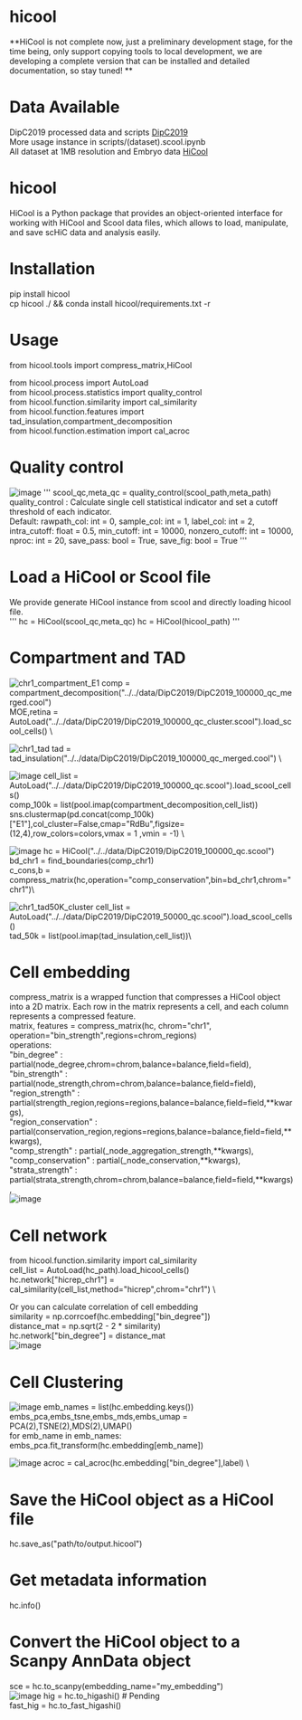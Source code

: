 # hicool
**HiCool is not complete now, just a preliminary development stage, for the time being, only support copying tools to local development, we are developing a complete version that can be installed and detailed documentation, so stay tuned! **

# Data Available
DipC2019 processed data and scripts [DipC2019](https://pan.baidu.com/s/1P1weJG0J1FdpYmGWQvfgCQ?pwd=dipc) \
More usage instance in scripts/(dataset).scool.ipynb \
All dataset at 1MB resolution and Embryo data [HiCool](https://pan.baidu.com/s/147r4oojByKrgVY61Unzr3Q?pwd=hico)
# hicool
HiCool is a Python package that provides an object-oriented interface for working with HiCool and Scool data files, which allows to load, manipulate, and save scHiC data and analysis easily.

# Installation
pip install hicool \
cp hicool ./ && conda install hicool/requirements.txt -r
# Usage
from hicool.tools import compress_matrix,HiCool 

from hicool.process import AutoLoad \
from hicool.process.statistics import quality_control \
from hicool.function.similarity import cal_similarity \
from hicool.function.features import tad_insulation,compartment_decomposition \
from hicool.function.estimation import cal_acroc 

# Quality control
![image](https://user-images.githubusercontent.com/47477490/230857501-c44798f4-0c8f-44bd-83c6-cd904eaed441.png)
'''
scool_qc,meta_qc = quality_control(scool_path,meta_path) \
quality_control : Calculate single cell statistical indicator and set a cutoff threshold of each indicator. \
Default:
    rawpath_col: int = 0,
    sample_col: int = 1,
    label_col: int = 2,
    intra_cutoff: float = 0.5,
    min_cutoff: int = 10000,
    nonzero_cutoff: int = 10000,
    nproc: int = 20,
    save_pass: bool = True,
    save_fig: bool = True
'''

# Load a HiCool or Scool file
We provide generate HiCool instance from scool and directly loading hicool file.\
'''
hc = HiCool(scool_qc,meta_qc)
hc = HiCool(hicool_path)
'''

# Compartment and TAD
![chr1_compartment_E1](https://user-images.githubusercontent.com/47477490/230863478-b08a8caf-45df-4e51-81a9-ab32067e5d4b.png)
comp = compartment_decomposition("../../data/DipC2019/DipC2019_100000_qc_merged.cool") \
MOE,retina = AutoLoad("../../data/DipC2019/DipC2019_100000_qc_cluster.scool").load_scool_cells() \

![chr1_tad](https://user-images.githubusercontent.com/47477490/230863583-806adc5c-c0db-47e1-bad0-9b0facf14d03.png)
tad = tad_insulation("../../data/DipC2019/DipC2019_100000_qc_merged.cool") \

![image](https://user-images.githubusercontent.com/47477490/230865140-926a9be7-e09d-41e8-8cb0-7133aad887d0.png)
cell_list = AutoLoad("../../data/DipC2019/DipC2019_100000_qc.scool").load_scool_cells() \
comp_100k = list(pool.imap(compartment_decomposition,cell_list)) \
sns.clustermap(pd.concat(comp_100k)["E1"],col_cluster=False,cmap="RdBu",figsize=(12,4),row_colors=colors,vmax = 1 ,vmin = -1) \

![image](https://user-images.githubusercontent.com/47477490/230860952-7ab4fd9a-9353-4087-b65d-215150af1bcb.png)
hc = HiCool("../../data/DipC2019/DipC2019_100000_qc.scool")\
bd_chr1 = find_boundaries(comp_chr1)\
c_cons,b = compress_matrix(hc,operation="comp_conservation",bin=bd_chr1,chrom="chr1")\

![chr1_tad50K_cluster](https://user-images.githubusercontent.com/47477490/230863808-fc0a5833-b982-44aa-a17f-96438b2a17ba.png)
cell_list = AutoLoad("../../data/DipC2019/DipC2019_50000_qc.scool").load_scool_cells() \
tad_50k = list(pool.imap(tad_insulation,cell_list))\

# Cell embedding
compress_matrix is a wrapped function that compresses a HiCool object into a 2D matrix. Each row in the matrix represents a cell, and each column represents a compressed feature.\
matrix, features = compress_matrix(hc, chrom="chr1", operation="bin_strength",regions=chrom_regions)\
operations: \
"bin_degree" :  partial(node_degree,chrom=chrom,balance=balance,field=field), \
"bin_strength" :  partial(node_strength,chrom=chrom,balance=balance,field=field), \
"region_strength" : partial(strength_region,regions=regions,balance=balance,field=field,**kwargs), \
"region_conservation" : partial(conservation_region,regions=regions,balance=balance,field=field,**kwargs), \
"comp_strength" : partial(_node_aggregation_strength,**kwargs), \
"comp_conservation" : partial(_node_conservation,**kwargs), \
"strata_strength" : partial(strata_strength,chrom=chrom,balance=balance,field=field,**kwargs), \
![image](https://user-images.githubusercontent.com/47477490/230856698-1b2f9060-efae-4874-addc-991e4dce9c84.png)


# Cell network
from hicool.function.similarity import cal_similarity\
cell_list = AutoLoad(hc_path).load_hicool_cells() \
hc.network["hicrep_chr1"] = cal_similarity(cell_list,method="hicrep",chrom="chr1") \

Or you can calculate correlation of cell embedding  \
similarity = np.corrcoef(hc.embedding["bin_degree"])  \
distance_mat = np.sqrt(2 - 2 * similarity) \
hc.network["bin_degree"] = distance_mat \
![image](https://user-images.githubusercontent.com/47477490/230856733-c809fa3e-02d1-464f-b0c2-da6dcbb51653.png)


# Cell Clustering 
![image](https://user-images.githubusercontent.com/47477490/230856825-78feb89b-f6fc-496b-87cb-2ae65b4a5bbb.png)
emb_names = list(hc.embedding.keys()) \
embs_pca,embs_tsne,embs_mds,embs_umap = PCA(2),TSNE(2),MDS(2),UMAP() \
for emb_name in emb_names:\
    embs_pca.fit_transform(hc.embedding[emb_name]) 

![image](https://user-images.githubusercontent.com/47477490/230857441-1c4f2680-07cf-4297-9c27-15b3b50fe24b.png)
acroc = cal_acroc(hc.embedding["bin_degree"],label) \



# Save the HiCool object as a HiCool file
hc.save_as("path/to/output.hicool")

# Get metadata information
hc.info()

# Convert the HiCool object to a Scanpy AnnData object
sce = hc.to_scanpy(embedding_name="my_embedding") \
![image](https://user-images.githubusercontent.com/47477490/230866067-c0321bbd-bbf7-414c-990b-bd52e90b1f42.png)
hig = hc.to_higashi() # Pending \
fast_hig = hc.to_fast_higashi() 





